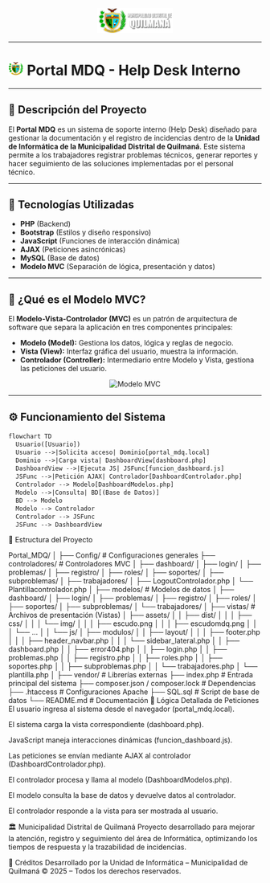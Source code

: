 <!-- Escudo principal de la MDQ -->
<p align="center">
  <img src="vistas/assets/dist/img/escudomdq.png" alt="Escudo MDQ" width="150"/>
</p>

---

# <img src="vistas/assets/dist/img/escudo.png" width="30"/> **Portal MDQ - Help Desk Interno**

---

## 📝 Descripción del Proyecto

El **Portal MDQ** es un sistema de soporte interno (Help Desk) diseñado para gestionar la documentación y el registro de incidencias dentro de la **Unidad de Informática de la Municipalidad Distrital de Quilmaná**. Este sistema permite a los trabajadores registrar problemas técnicos, generar reportes y hacer seguimiento de las soluciones implementadas por el personal técnico.

---

## 🧱 Tecnologías Utilizadas

- **PHP** (Backend)
- **Bootstrap** (Estilos y diseño responsivo)
- **JavaScript** (Funciones de interacción dinámica)
- **AJAX** (Peticiones asincrónicas)
- **MySQL** (Base de datos)
- **Modelo MVC** (Separación de lógica, presentación y datos)

---

## 🧩 ¿Qué es el Modelo MVC?

El **Modelo-Vista-Controlador (MVC)** es un patrón de arquitectura de software que separa la aplicación en tres componentes principales:

- **Modelo (Model):** Gestiona los datos, lógica y reglas de negocio.
- **Vista (View):** Interfaz gráfica del usuario, muestra la información.
- **Controlador (Controller):** Intermediario entre Modelo y Vista, gestiona las peticiones del usuario.

<p align="center">
  <img src="https://upload.wikimedia.org/wikipedia/commons/a/a0/MVC-Process.svg" width="400" alt="Modelo MVC"/>
</p>

---

## ⚙️ Funcionamiento del Sistema

```mermaid
flowchart TD
  Usuario([Usuario])
  Usuario -->|Solicita acceso| Dominio[portal_mdq.local]
  Dominio -->|Carga vista| DashboardView[dashboard.php]
  DashboardView -->|Ejecuta JS| JSFunc[funcion_dashboard.js]
  JSFunc -->|Petición AJAX| Controlador[DashboardControlador.php]
  Controlador --> Modelo[DashboardModelos.php]
  Modelo -->|Consulta| BD[(Base de Datos)]
  BD --> Modelo
  Modelo --> Controlador
  Controlador --> JSFunc
  JSFunc --> DashboardView
```


📂 Estructura del Proyecto

Portal_MDQ/
│
├── Config/                          # Configuraciones generales
├── controladores/                  # Controladores MVC
│   ├── dashboard/
│   ├── login/
│   ├── problemas/
│   ├── registro/
│   ├── roles/
│   ├── soportes/
│   ├── subproblemas/
│   ├── trabajadores/
│   ├── LogoutControlador.php
│   └── Plantillacontrolador.php
│
├── modelos/                        # Modelos de datos
│   ├── dashboard/
│   ├── login/
│   ├── problemas/
│   ├── registro/
│   ├── roles/
│   ├── soportes/
│   ├── subproblemas/
│   └── trabajadores/
│
├── vistas/                         # Archivos de presentación (Vistas)
│   ├── assets/
│   │   ├── dist/
│   │   │   ├── css/
│   │   │   └── img/
│   │   │       ├── escudo.png
│   │   │       ├── escudomdq.png
│   │   │       └── ...
│   │   └── js/
│   ├── modulos/
│   │   ├── layout/
│   │   │   ├── footer.php
│   │   │   ├── header_navbar.php
│   │   │   └── sidebar_lateral.php
│   │   ├── dashboard.php
│   │   ├── error404.php
│   │   ├── login.php
│   │   ├── problemas.php
│   │   ├── registro.php
│   │   ├── roles.php
│   │   ├── soportes.php
│   │   ├── subproblemas.php
│   │   └── trabajadores.php
│   └── plantilla.php
│
├── vendor/                         # Librerías externas
├── index.php                       # Entrada principal del sistema
├── composer.json / composer.lock  # Dependencias
├── .htaccess                       # Configuraciones Apache
├── SQL.sql                         # Script de base de datos
└── README.md                       # Documentación
🧠 Lógica Detallada de Peticiones
El usuario ingresa al sistema desde el navegador (portal_mdq.local).

El sistema carga la vista correspondiente (dashboard.php).

JavaScript maneja interacciones dinámicas (funcion_dashboard.js).

Las peticiones se envían mediante AJAX al controlador (DashboardControlador.php).

El controlador procesa y llama al modelo (DashboardModelos.php).

El modelo consulta la base de datos y devuelve datos al controlador.

El controlador responde a la vista para ser mostrada al usuario.

🏛️ Municipalidad Distrital de Quilmaná
Proyecto desarrollado para mejorar la atención, registro y seguimiento del área de Informática, optimizando los tiempos de respuesta y la trazabilidad de incidencias.

📌 Créditos
Desarrollado por la Unidad de Informática – Municipalidad de Quilmaná
© 2025 – Todos los derechos reservados.